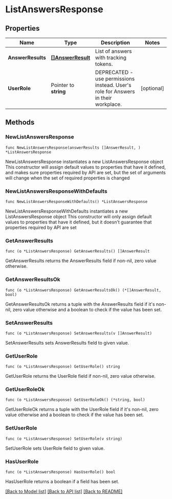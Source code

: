 # ListAnswersResponse

## Properties

Name | Type | Description | Notes
------------ | ------------- | ------------- | -------------
**AnswerResults** | [**[]AnswerResult**](AnswerResult.md) | List of answers with tracking tokens. | 
**UserRole** | Pointer to **string** | DEPRECATED - use permissions instead. User&#39;s role for Answers in their workplace. | [optional] 

## Methods

### NewListAnswersResponse

`func NewListAnswersResponse(answerResults []AnswerResult, ) *ListAnswersResponse`

NewListAnswersResponse instantiates a new ListAnswersResponse object
This constructor will assign default values to properties that have it defined,
and makes sure properties required by API are set, but the set of arguments
will change when the set of required properties is changed

### NewListAnswersResponseWithDefaults

`func NewListAnswersResponseWithDefaults() *ListAnswersResponse`

NewListAnswersResponseWithDefaults instantiates a new ListAnswersResponse object
This constructor will only assign default values to properties that have it defined,
but it doesn't guarantee that properties required by API are set

### GetAnswerResults

`func (o *ListAnswersResponse) GetAnswerResults() []AnswerResult`

GetAnswerResults returns the AnswerResults field if non-nil, zero value otherwise.

### GetAnswerResultsOk

`func (o *ListAnswersResponse) GetAnswerResultsOk() (*[]AnswerResult, bool)`

GetAnswerResultsOk returns a tuple with the AnswerResults field if it's non-nil, zero value otherwise
and a boolean to check if the value has been set.

### SetAnswerResults

`func (o *ListAnswersResponse) SetAnswerResults(v []AnswerResult)`

SetAnswerResults sets AnswerResults field to given value.


### GetUserRole

`func (o *ListAnswersResponse) GetUserRole() string`

GetUserRole returns the UserRole field if non-nil, zero value otherwise.

### GetUserRoleOk

`func (o *ListAnswersResponse) GetUserRoleOk() (*string, bool)`

GetUserRoleOk returns a tuple with the UserRole field if it's non-nil, zero value otherwise
and a boolean to check if the value has been set.

### SetUserRole

`func (o *ListAnswersResponse) SetUserRole(v string)`

SetUserRole sets UserRole field to given value.

### HasUserRole

`func (o *ListAnswersResponse) HasUserRole() bool`

HasUserRole returns a boolean if a field has been set.


[[Back to Model list]](../README.md#documentation-for-models) [[Back to API list]](../README.md#documentation-for-api-endpoints) [[Back to README]](../README.md)


